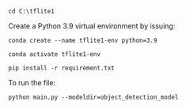 `cd C:\tflite1`

Create a Python 3.9 virtual environment by issuing:

`conda create --name tflite1-env python=3.9`

`conda activate tflite1-env`

`pip install -r requirement.txt`

To run the file:

`python main.py --modeldir=object_detection_model`
